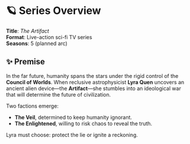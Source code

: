 # 🪐 Series Overview

**Title**: _The Artifact_  
**Format**: Live-action sci-fi TV series  
**Seasons**: 5 (planned arc)

## ✨ Premise

In the far future, humanity spans the stars under the rigid control of the **Council of Worlds**. When reclusive astrophysicist **Lyra Quen** uncovers an ancient alien device—the **Artifact**—she stumbles into an ideological war that will determine the future of civilization.

Two factions emerge:

- **The Veil**, determined to keep humanity ignorant.
- **The Enlightened**, willing to risk chaos to reveal the truth.

Lyra must choose: protect the lie or ignite a reckoning.
